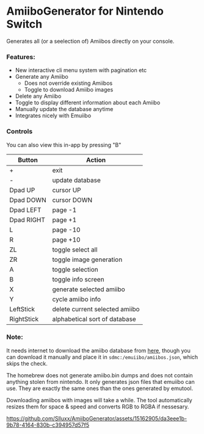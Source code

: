 # AmiiboGenerator for Nintendo Switch
Generates all (or a seelection of) Amiibos directly on your console.

### Features:

- New interactive cli menu system with pagination etc
- Generate any Amiibo
  - Does not override existing Amiibos
  - Toggle to download Amiibo images
- Delete any Amiibo
- Toggle to display different information about each Amiibo
- Manually update the database anytime
- Integrates nicely with Emuiibo


### Controls
You can also view this in-app by pressing "B"


| Button     | Action                         |
|------------|--------------------------------|
| +          | exit                           |
| -          | update database                |
| Dpad UP    | cursor UP                      |
| Dpad DOWN  | cursor DOWN                    |
| Dpad LEFT  | page -1                        |
| Dpad RIGHT | page +1                        |
| L          | page -10                       |
| R          | page +10                       |
| ZL         | toggle select all              |
| ZR         | toggle image generation        |
| A          | toggle selection               |
| B          | toggle info screen             |
| X          | generate selected amiibo       |
| Y          | cycle amiibo info              |
| LeftStick  | delete current selected amiibo |
| RightStick | alphabetical sort of database  |


### Note:

It needs internet to download the amiibo database from [here](https://www.amiiboapi.com/api/amiibo/), though you can download it manually and place it in `sdmc:/emuiibo/amiibos.json`, which skips the check.

The homebrew does not generate amiibo.bin dumps and does not contain anything stolen from nintendo.
It only generates json files that emuiibo can use. They are exactly the same ones than the ones generated by emutool.

Downloading amiibos with images will take a while. The tool automatically resizes them for space & speed and converts RGB to RGBA if nessesary.



https://github.com/Slluxx/AmiiboGenerator/assets/15162905/da3eee1b-9b78-4164-830b-c394957d57f5

